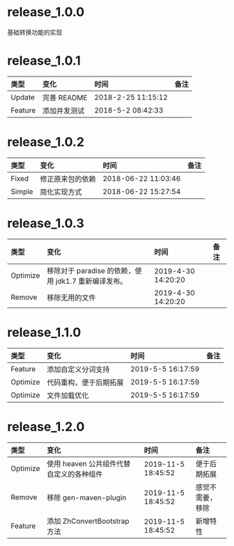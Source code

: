 # release_1.0.0

基础转换功能的实现

# release_1.0.1

| 类型 | 变化 | 时间 | 备注 |
|:---|:---|:---|:---|
| Update | 完善 README | 2018-2-25 11:15:12 | |
| Feature | 添加并发测试 | 2018-5-2 08:42:33 | |  


# release_1.0.2

| 类型 | 变化 | 时间 | 备注 |
|:---|:---|:---|:---|
| Fixed | 修正原来包的依赖 | 2018-06-22 11:03:46 | |
| Simple | 简化实现方式 | 2018-06-22 15:27:54 | |

# release_1.0.3

| 类型 | 变化 | 时间 | 备注 |
|:---|:---|:---|:---|
| Optimize | 移除对于 paradise 的依赖，使用 jdk1.7 重新编译发布。 | 2019-4-30 14:20:20 | |
| Remove | 移除无用的文件 | 2019-4-30 14:20:20 | |

# release_1.1.0

| 类型 | 变化 | 时间 | 备注 |
|:---|:---|:---|:---|
| Feature | 添加自定义分词支持 | 2019-5-5 16:17:59 | |
| Optimize | 代码重构，便于后期拓展 | 2019-5-5 16:17:59 | |
| Optimize | 文件加载优化 | 2019-5-5 16:17:59 | |

# release_1.2.0

| 类型 | 变化 | 时间 | 备注 |
|:---|:---|:---|:---|
| Optimize | 使用 heaven 公共组件代替自定义的各种组件 | 2019-11-5 18:45:52 | 便于后期拓展 |
| Remove | 移除 gen-maven-plugin | 2019-11-5 18:45:52 | 感觉不需要，移除 |
| Feature | 添加 ZhConvertBootstrap 方法 | 2019-11-5 18:45:52 | 新增特性 |